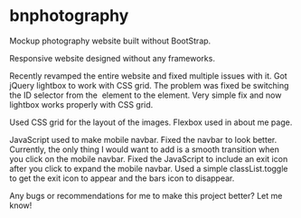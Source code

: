 # bnphotography
Mockup photography website built without BootStrap.

Responsive website designed without any frameworks. 

Recently revamped the entire website and fixed multiple issues with it. Got jQuery lightbox to
work with CSS grid. The problem was fixed be switching the ID selector from the <img> element to
the <a> element. Very simple fix and now lightbox works properly with CSS grid.

Used CSS grid for the layout of the images. Flexbox used in about me page. 

JavaScript used to make mobile navbar. Fixed the navbar to look better. Currently, the only thing 
I would want to add is a smooth transition when you click on the mobile navbar. Fixed the JavaScript
to include an exit icon after you click to expand the mobile navbar. Used a simple classList.toggle 
to get the exit icon to appear and the bars icon to disappear.

Any bugs or recommendations for me to make this project better? Let me know!
